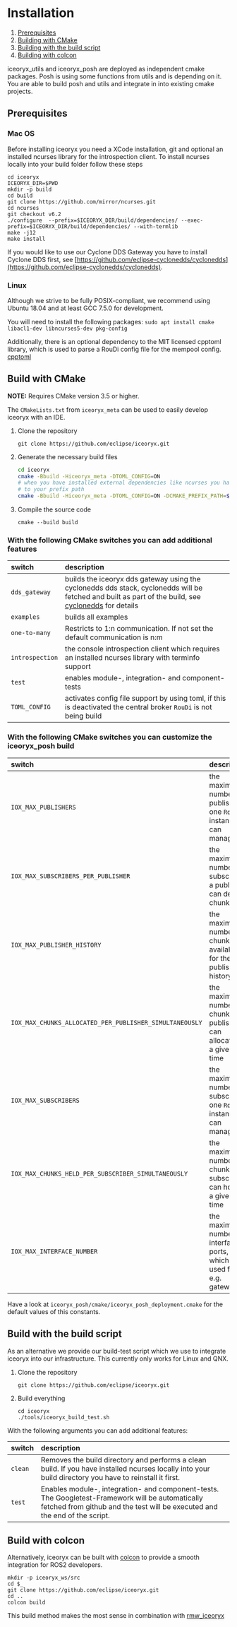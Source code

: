 # Installation
1. [Prerequisites](#prerequisites)
2. [Building with CMake](#build-with-cmake)
3. [Building with the build script](#build-with-the-build-script)
3. [Building with colcon](#build-with-colcon)

iceoryx_utils and iceoryx_posh are deployed as independent cmake packages. Posh is using some functions from utils and is depending on it. You are able to build posh and utils and integrate in into existing cmake projects.

## Prerequisites

### Mac OS

Before installing iceoryx you need a XCode installation, git and optional an installed ncurses library for
the introspection client. To install ncurses locally into your build folder follow these steps
```
cd iceoryx
ICEORYX_DIR=$PWD
mkdir -p build
cd build
git clone https://github.com/mirror/ncurses.git
cd ncurses
git checkout v6.2
./configure  --prefix=$ICEORYX_DIR/build/dependencies/ --exec-prefix=$ICEORYX_DIR/build/dependencies/ --with-termlib
make -j12
make install
```

If you would like to use our Cyclone DDS Gateway you have to install Cyclone DDS first, see
[https://github.com/eclipse-cyclonedds/cyclonedds](https://github.com/eclipse-cyclonedds/cyclonedds).

### Linux

Although we strive to be fully POSIX-compliant, we recommend using Ubuntu 18.04 and at least GCC 7.5.0 for development.

You will need to install the following packages:
    ```
    sudo apt install cmake libacl1-dev libncurses5-dev pkg-config
    ```

Additionally, there is an optional dependency to the MIT licensed cpptoml library, which is used to parse a RouDi config file for the mempool config.
[cpptoml](https://github.com/skystrife/cpptoml)

## Build with CMake

**NOTE:** Requires CMake version 3.5 or higher.

The `CMakeLists.txt` from `iceoryx_meta` can be used to easily develop iceoryx with an IDE.

 1. Clone the repository
    ```
    git clone https://github.com/eclipse/iceoryx.git
    ```

 2. Generate the necessary build files
    ```bash
    cd iceoryx
    cmake -Bbuild -Hiceoryx_meta -DTOML_CONFIG=ON
    # when you have installed external dependencies like ncurses you have to add them
    # to your prefix path
    cmake -Bbuild -Hiceoryx_meta -DTOML_CONFIG=ON -DCMAKE_PREFIX_PATH=$(PWD)/build/dependencies/
    ```

 3. Compile the source code
    ```
    cmake --build build
    ```

### With the following CMake switches you can add additional features

 |  switch  |  description |
 |:---------|:-------------|
 | `dds_gateway` | builds the iceoryx dds gateway using the cyclonedds dds stack, cyclonedds will be fetched and built as part of the build, see [cyclonedds](https://github.com/eclipse-cyclonedds/cyclonedds) for details |
 | `examples` | builds all examples |
 | `one-to-many` | Restricts to 1:n communication. If not set the default communication is n:m |
 | `introspection` | the console introspection client which requires an installed ncurses library with terminfo support |
 | `test` | enables module-, integration- and component-tests |
 | `TOML_CONFIG` | activates config file support by using toml, if this is deactivated the central broker `RouDi` is not being build |

### With the following CMake switches you can customize the iceoryx_posh build

 |  switch  |  description |
 |:---------|:-------------|
 | `IOX_MAX_PUBLISHERS` | the maximum number of publishers one `RouDi` instance can manage |
 | `IOX_MAX_SUBSCRIBERS_PER_PUBLISHER` | the maximum number of subscriber a publisher can deliver chunks to|
 | `IOX_MAX_PUBLISHER_HISTORY` | the maximum number chunks available for the publisher history |
 | `IOX_MAX_CHUNKS_ALLOCATED_PER_PUBLISHER_SIMULTANEOUSLY` | the maximum number of chunks a publisher can allocate at a given time |
 | `IOX_MAX_SUBSCRIBERS` | the maximum number of subscribers one `RouDi` instance can manage |
 | `IOX_MAX_CHUNKS_HELD_PER_SUBSCRIBER_SIMULTANEOUSLY` | the maximum number of chunks a subscriber can hold at a given time |
 | `IOX_MAX_INTERFACE_NUMBER` | the maximum number for interface ports, which are used for e.g. gateways |

Have a look at `iceoryx_posh/cmake/iceoryx_posh_deployment.cmake` for the default values of this constants.

## Build with the build script

As an alternative we provide our build-test script which we use to integrate iceoryx into our infrastructure.
This currently only works for Linux and QNX.

 1. Clone the repository
    ```
    git clone https://github.com/eclipse/iceoryx.git
    ```

 2. Build everything
    ```
    cd iceoryx
    ./tools/iceoryx_build_test.sh
    ```

With the following arguments you can add additional features:

 |  switch  |  description |
 |:---------|:-------------|
 | `clean`  | Removes the build directory and performs a clean build. If you have installed ncurses locally into your build directory you have to reinstall it first. |
 | `test`   | Enables module-, integration- and component-tests. The Googletest-Framework will be automatically fetched from github and the test will be executed and the end of the script. |

## Build with colcon

Alternatively, iceoryx can be built with [colcon](https://colcon.readthedocs.io/en/released/user/installation.html) to provide a smooth integration for ROS2 developers.

```
mkdir -p iceoryx_ws/src
cd $_
git clone https://github.com/eclipse/iceoryx.git
cd ..
colcon build
```

This build method makes the most sense in combination with [rmw_iceoryx](https://github.com/ros2/rmw_iceoryx.git)
